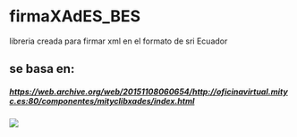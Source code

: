 # firmaXAdES_BES
 libreria creada para firmar xml en el formato de sri Ecuador
## se basa en:
##### https://web.archive.org/web/20151108060654/http://oficinavirtual.mityc.es:80/componentes/mityclibxades/index.html
[![](https://jitpack.io/v/aesyungan/firmaXAdES_BES.svg)](https://jitpack.io/#aesyungan/firmaXAdES_BES)
